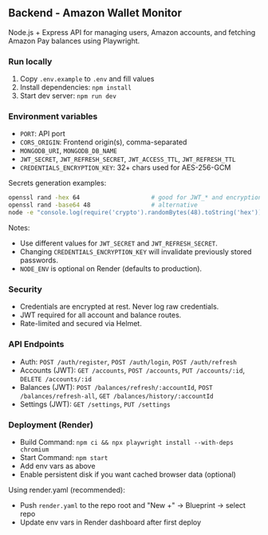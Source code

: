 ## Backend - Amazon Wallet Monitor

Node.js + Express API for managing users, Amazon accounts, and fetching Amazon Pay balances using Playwright.

### Run locally

1. Copy `.env.example` to `.env` and fill values
2. Install dependencies: `npm install`
3. Start dev server: `npm run dev`

### Environment variables

- `PORT`: API port
- `CORS_ORIGIN`: Frontend origin(s), comma-separated
- `MONGODB_URI`, `MONGODB_DB_NAME`
- `JWT_SECRET`, `JWT_REFRESH_SECRET`, `JWT_ACCESS_TTL`, `JWT_REFRESH_TTL`
- `CREDENTIALS_ENCRYPTION_KEY`: 32+ chars used for AES-256-GCM

Secrets generation examples:
```bash
openssl rand -hex 64                    # good for JWT_* and encryption key
openssl rand -base64 48                 # alternative
node -e "console.log(require('crypto').randomBytes(48).toString('hex'))"
```

Notes:
- Use different values for `JWT_SECRET` and `JWT_REFRESH_SECRET`.
- Changing `CREDENTIALS_ENCRYPTION_KEY` will invalidate previously stored passwords.
- `NODE_ENV` is optional on Render (defaults to production).

### Security

- Credentials are encrypted at rest. Never log raw credentials.
- JWT required for all account and balance routes.
- Rate-limited and secured via Helmet.

### API Endpoints

- Auth: `POST /auth/register`, `POST /auth/login`, `POST /auth/refresh`
- Accounts (JWT): `GET /accounts`, `POST /accounts`, `PUT /accounts/:id`, `DELETE /accounts/:id`
- Balances (JWT): `POST /balances/refresh/:accountId`, `POST /balances/refresh-all`, `GET /balances/history/:accountId`
- Settings (JWT): `GET /settings`, `PUT /settings`

### Deployment (Render)

- Build Command: `npm ci && npx playwright install --with-deps chromium`
- Start Command: `npm start`
- Add env vars as above
- Enable persistent disk if you want cached browser data (optional)

Using render.yaml (recommended):
- Push `render.yaml` to the repo root and "New +" → Blueprint → select repo
- Update env vars in Render dashboard after first deploy

